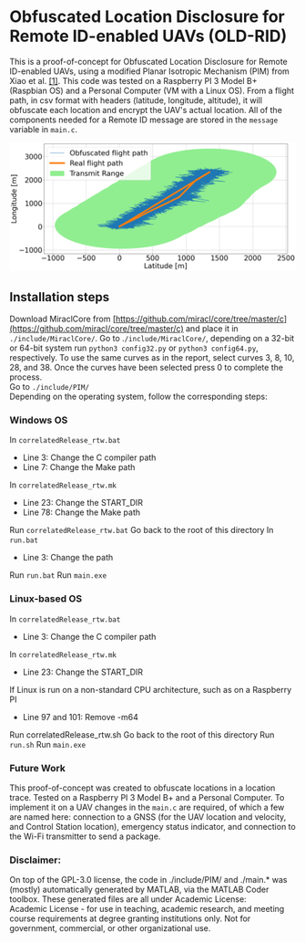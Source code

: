 
# Obfuscated Location Disclosure for Remote ID-enabled UAVs (OLD-RID)
This is a proof-of-concept for Obfuscated Location Disclosure for Remote ID-enabled UAVs, using a modified Planar Isotropic Mechanism (PIM) from Xiao et al. [\[1\]](https://doi.org/10.1145/2810103.2813640). This code was tested on a Raspberry PI 3 Model B+ (Raspbian OS) and a Personal Computer (VM with a Linux OS). From a flight path, in csv format with headers (latitude, longitude, altitude), it will obfuscate each location and encrypt the UAV's actual location. All of the components needed for a Remote ID message are stored in the `message` variable in `main.c`.  

![Flight path with an average (obfuscation) distance of 100 meters and maximum transmit range of 1000 meters.](https://github.com/MSchotsman/OLD-RID/blob/main/obfuscated.png?raw=true)

## Installation steps
Download MiraclCore from [https://github.com/miracl/core/tree/master/c](https://github.com/miracl/core/tree/master/c) and place it in `./include/MiraclCore/`.
Go to .`/include/MiraclCore/`, depending on a 32-bit or 64-bit system run `python3 config32.py` or `python3 config64.py`, respectively. To use the same curves as in the report, select curves 3, 8, 10, 28, and 38. Once the curves have been selected press 0 to complete the process.  
Go to `./include/PIM/`  
Depending on the operating system, follow the corresponding steps:

### Windows OS

In `correlatedRelease_rtw.bat`  
* Line 3: Change the C compiler path
* Line 7: Change the Make path

In `correlatedRelease_rtw.mk`
* Line 23: Change the START_DIR
* Line 78: Change the Make path

Run `correlatedRelease_rtw.bat`
Go back to the root of this directory
In `run.bat`
* Line 3: Change the path

Run `run.bat`
Run `main.exe`

### Linux-based OS

In `correlatedRelease_rtw.bat`
* Line 3: Change the C compiler path

In `correlatedRelease_rtw.mk`
* Line 23: Change the START_DIR

If Linux is run on a non-standard CPU architecture, such as on a Raspberry PI
* Line 97 and 101: Remove -m64

Run correlatedRelease_rtw.sh
Go back to the root of this directory
Run `run.sh`
Run `main.exe`

### Future Work

This proof-of-concept was created to obfuscate locations in a location trace. Tested on a Raspberry PI 3 Model B+ and a Personal Computer. To implement it on a UAV changes in the `main.c` are required, of which a few are named here: connection to a GNSS (for the UAV location and velocity, and Control Station location), emergency status indicator, and connection to the Wi-Fi transmitter to send a package.

### Disclaimer:

On top of the GPL-3.0 license, the code in ./include/PIM/ and ./main.* was (mostly) automatically generated by MATLAB, via the MATLAB Coder toolbox. These generated files are all under Academic License:  
Academic License - for use in teaching, academic research, and meeting course requirements at degree granting institutions only. Not for government, commercial, or other organizational use.

